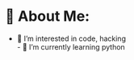 # 💫 About Me:
- 👀 I’m interested in code, hacking<br>- 🌱 I’m currently learning python<br>


<!---
hysterogeny/hysterogeny is a ✨ special ✨ repository because its `README.md` (this file) appears on your GitHub profile.
You can click the Preview link to take a look at your changes.
--->
